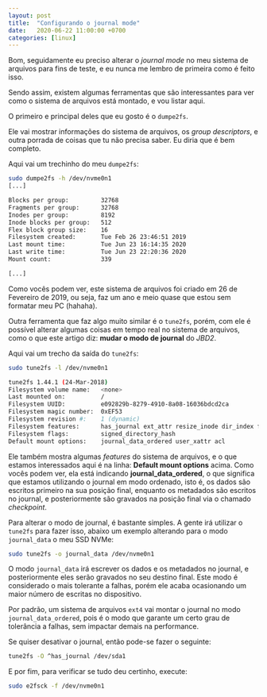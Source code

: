 ```yaml
---
layout: post
title:  "Configurando o journal mode"
date:   2020-06-22 11:00:00 +0700
categories: [linux]
---
```


Bom, seguidamente eu preciso alterar o _journal mode_ no meu sistema de arquivos para
fins de teste, e eu nunca me lembro de primeira como é feito isso.

Sendo assim, existem algumas ferramentas que são interessantes para ver como o
sistema de arquivos está montado, e vou listar aqui.

O primeiro e principal deles que eu gosto é o `dumpe2fs`.

Ele vai mostrar informações do sistema de arquivos, os _group descriptors_, e outra
porrada de coisas que tu não precisa saber. Eu diria que é bem completo.

Aqui vai um trechinho do meu `dumpe2fs`:

```sh
sudo dumpe2fs -h /dev/nvme0n1
[...]

Blocks per group:         32768
Fragments per group:      32768
Inodes per group:         8192
Inode blocks per group:   512
Flex block group size:    16
Filesystem created:       Tue Feb 26 23:46:51 2019
Last mount time:          Tue Jun 23 16:14:35 2020
Last write time:          Tue Jun 23 22:20:36 2020
Mount count:              339

[...]
```

Como vocês podem ver, este sistema de arquivos foi criado em 26 de Fevereiro de 2019,
ou seja, faz um ano e meio quase que estou sem formatar meu PC (hahaha).

Outra ferramenta que faz algo muito similar é o `tune2fs`, porém, com ele é
possível alterar algumas coisas em tempo real no sistema de arquivos, como
o que este artigo diz: **mudar o modo de journal** do _JBD2_.

Aqui vai um trecho da saída do `tune2fs`:

```sh
sudo tune2fs -l /dev/nvme0n1

tune2fs 1.44.1 (24-Mar-2018)
Filesystem volume name:   <none>
Last mounted on:          /
Filesystem UUID:          e092829b-8279-4910-8a08-16036bdcd2ca
Filesystem magic number:  0xEF53
Filesystem revision #:    1 (dynamic)
Filesystem features:      has_journal ext_attr resize_inode dir_index filetype needs_recovery extent 64bit flex_bg sparse_super large_file huge_file dir_nlink extra_isize metadata_csum
Filesystem flags:         signed_directory_hash
Default mount options:    journal_data_ordered user_xattr acl
```

Ele também mostra algumas _features_ do sistema de arquivos, e o que estamos
interessados aqui é na linha: **Default mount options** acima.
Como vocês podem ver, ela está indicando **journal_data_ordered**, o que
significa que estamos utilizando o journal em modo ordenado, isto é,
os dados são escritos primeiro na sua posição final, enquanto os metadados
são escritos no journal, e posteriormente são gravados na posição final
via o chamado _checkpoint_.

Para alterar o modo de journal, é bastante simples. A gente irá utilizar
o `tune2fs` para fazer isso, abaixo um exemplo alterando para o modo
`journal_data` o meu SSD NVMe:

```sh
sudo tune2fs -o journal_data /dev/nvme0n1
```

O modo `journal_data` irá escrever os dados e os metadados no journal,
e posteriormente eles serão gravados no seu destino final. Este modo
é considerado o mais tolerante a falhas, porém ele acaba ocasionando
um maior número de escritas no dispositivo.

Por padrão, um sistema de arquivos `ext4` vai montar o journal no modo
`journal_data_ordered`, pois é o modo que garante um certo grau de
tolerância a falhas, sem impactar demais na performance.

Se quiser desativar o journal, então pode-se fazer o seguinte:

```sh
tune2fs -O ^has_journal /dev/sda1
```

E por fim, para verificar se tudo deu certinho, execute:

```sh
sudo e2fsck -f /dev/nvme0n1
```
